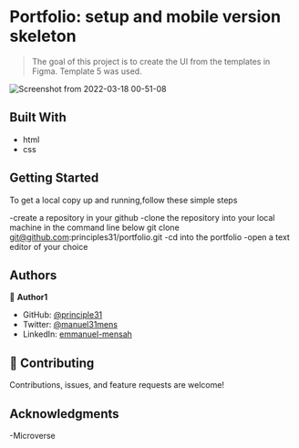 
# Portfolio: setup and mobile version skeleton
> The goal of this project is to create the UI from the templates in Figma. Template 5 was used.

![Screenshot from 2022-03-18 00-51-08](https://user-images.githubusercontent.com/90258833/158987542-c6f3fc6e-9dfe-43a1-a824-19f7e0699540.png)

## Built With

- html
- css

## Getting Started
To get a local copy up and running,follow these simple steps

-create a repository in your github
-clone the repository into your local machine in the command line below 
    git clone git@github.com:principles31/portfolio.git
-cd into the portfolio
-open a text editor of your choice

## Authors

👤 **Author1**

- GitHub: [@principle31](https://github.com/principles31)
- Twitter: [@manuel31mens](https://Twiter.com/@Manuel31mens)
- LinkedIn: [emmanuel-mensah](www.linkedin.com/in/emmanuel-mensah-6a044922a)

## 🤝 Contributing

Contributions, issues, and feature requests are welcome!

## Acknowledgments

-Microverse

